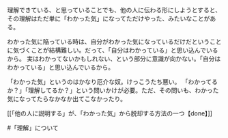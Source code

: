 理解できている、と思っていることでも、他の人に伝わる形にしようとすると、その理解はただ単に「わかった気」になってただけやった、みたいなことがある。

わかった気に陥っている時は、自分がわかった気になっているだけだということに気づくことが結構難しい。だって、「自分はわかっている」と思い込んでいるから。
実はわかってないかもしれない、という部分に意識が向かない。「自分はわかっている」と思い込んでいるから。

「わかった気」というのはかなり厄介な奴。けっこうたち悪い。
「わかってるか？」「理解してるか？」という問いかけが必要。ただ、その問いも、わかった気になってたらなかなか出てこなかったり。

[[「他の人に説明する」が、「わかった気」から脱却する方法の一つ【done】]]

#「理解」について 
